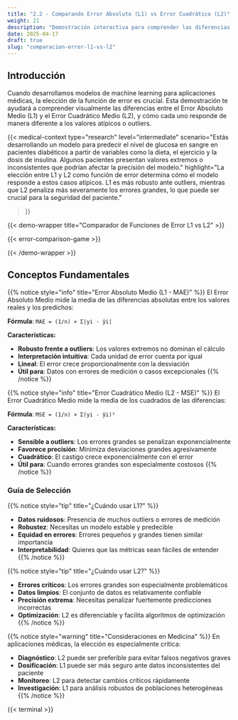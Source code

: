 ```yaml
---
title: "2.2 - Comparando Error Absoluto (L1) vs Error Cuadrático (L2)"
weight: 21
description: "Demostración interactiva para comprender las diferencias entre las funciones de error L1 y L2, y cómo afectan la evaluación de modelos de machine learning en contextos médicos."
date: 2025-04-17
draft: true
slug: "comparacion-error-l1-vs-l2"
---
```


## Introducción

Cuando desarrollamos modelos de machine learning para aplicaciones médicas, la elección de la función de error es crucial. Esta demostración te ayudará a comprender visualmente las diferencias entre el Error Absoluto Medio (L1) y el Error Cuadrático Medio (L2), y cómo cada uno responde de manera diferente a los valores atípicos o outliers.

{{< medical-context 
    type="research" 
    level="intermediate" 
    scenario="Estás desarrollando un modelo para predecir el nivel de glucosa en sangre en pacientes diabéticos a partir de variables como la dieta, el ejercicio y la dosis de insulina. Algunos pacientes presentan valores extremos o inconsistentes que podrían afectar la precisión del modelo."
    highlight="La elección entre L1 y L2 como función de error determina cómo el modelo responde a estos casos atípicos. L1 es más robusto ante outliers, mientras que L2 penaliza más severamente los errores grandes, lo que puede ser crucial para la seguridad del paciente."
>}}


{{< demo-wrapper title="Comparador de Funciones de Error L1 vs L2" >}}

{{< error-comparison-game >}}

{{< /demo-wrapper >}}

## Conceptos Fundamentales

{{% notice style="info" title="Error Absoluto Medio (L1 - MAE)" %}}
El Error Absoluto Medio mide la media de las diferencias absolutas entre los valores reales y los predichos:

**Fórmula**: `MAE = (1/n) × Σ|yi - ŷi|`

**Características:**
- **Robusto frente a outliers**: Los valores extremos no dominan el cálculo
- **Interpretación intuitiva**: Cada unidad de error cuenta por igual  
- **Lineal**: El error crece proporcionalmente con la desviación
- **Útil para**: Datos con errores de medición o casos excepcionales
{{% /notice %}}

{{% notice style="info" title="Error Cuadrático Medio (L2 - MSE)" %}}
El Error Cuadrático Medio mide la media de los cuadrados de las diferencias:

**Fórmula**: `MSE = (1/n) × Σ(yi - ŷi)²`

**Características:**
- **Sensible a outliers**: Los errores grandes se penalizan exponencialmente
- **Favorece precisión**: Minimiza desviaciones grandes agresivamente
- **Cuadrático**: El castigo crece exponencialmente con el error
- **Útil para**: Cuando errores grandes son especialmente costosos
{{% /notice %}}

### Guía de Selección

{{% notice style="tip" title="¿Cuándo usar L1?" %}}
- **Datos ruidosos**: Presencia de muchos outliers o errores de medición
- **Robustez**: Necesitas un modelo estable y predecible
- **Equidad en errores**: Errores pequeños y grandes tienen similar importancia
- **Interpretabilidad**: Quieres que las métricas sean fáciles de entender
{{% /notice %}}

{{% notice style="tip" title="¿Cuándo usar L2?" %}}
- **Errores críticos**: Los errores grandes son especialmente problemáticos
- **Datos limpios**: El conjunto de datos es relativamente confiable
- **Precisión extrema**: Necesitas penalizar fuertemente predicciones incorrectas
- **Optimización**: L2 es diferenciable y facilita algoritmos de optimización
{{% /notice %}}

{{% notice style="warning" title="Consideraciones en Medicina" %}}
En aplicaciones médicas, la elección es especialmente crítica:

- **Diagnóstico**: L2 puede ser preferible para evitar falsos negativos graves
- **Dosificación**: L1 puede ser más seguro ante datos inconsistentes del paciente
- **Monitoreo**: L2 para detectar cambios críticos rápidamente
- **Investigación**: L1 para análisis robustos de poblaciones heterogéneas
{{% /notice %}}

{{< terminal >}}
